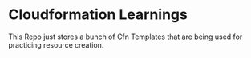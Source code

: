 # Cloudformation Learnings

This Repo just stores a bunch of Cfn Templates that are being used for practicing resource creation.
